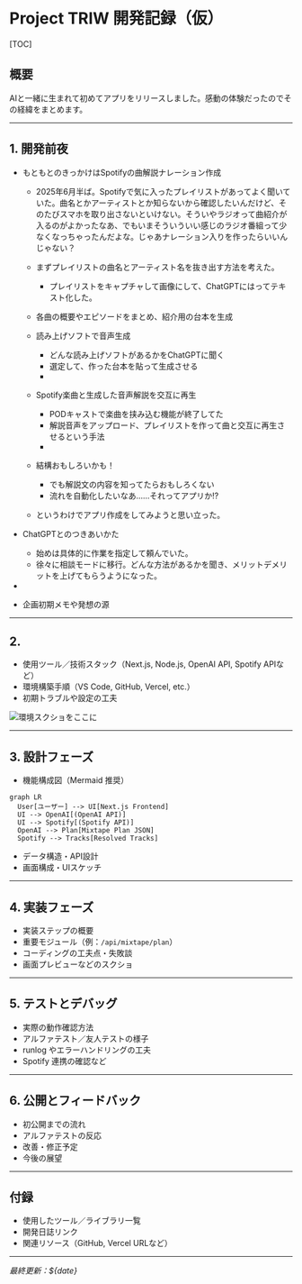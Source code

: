# Project TRIW 開発記録（仮）

[TOC]

## 概要
AIと一緒に生まれて初めてアプリをリリースしました。感動の体験だったのでその経緯をまとめます。

---

## 1. 開発前夜
- もともとのきっかけはSpotifyの曲解説ナレーション作成
  - 2025年6月半ば。Spotifyで気に入ったプレイリストがあってよく聞いていた。曲名とかアーティストとか知らないから確認したいんだけど、そのたびスマホを取り出さないといけない。そういやラジオって曲紹介が入るのがよかったなあ、でもいまそういういい感じのラジオ番組って少なくなっちゃったんだよな。じゃあナレーション入りを作ったらいいんじゃない？
  - まずプレイリストの曲名とアーティスト名を抜き出す方法を考えた。
    - プレイリストをキャプチャして画像にして、ChatGPTにはってテキスト化した。
  
  - 各曲の概要やエピソードをまとめ、紹介用の台本を生成
     
  - 読み上げソフトで音声生成
    - どんな読み上げソフトがあるかをChatGPTに聞く
    - 選定して、作った台本を貼って生成させる
    - 
  
  - Spotify楽曲と生成した音声解説を交互に再生
    - PODキャストで楽曲を挟み込む機能が終了してた
    - 解説音声をアップロード、プレイリストを作って曲と交互に再生させるという手法
    - 
  - 結構おもしろいかも！
    - でも解説文の内容を知ってたらおもしろくない
    - 流れを自動化したいなあ……それってアプリか!?
    
  - というわけでアプリ作成をしてみようと思い立った。

- ChatGPTとのつきあいかた
  - 始めは具体的に作業を指定して頼んでいた。
  - 徐々に相談モードに移行。どんな方法があるかを聞き、メリットデメリットを上げてもらうようになった。
- 

- 企画初期メモや発想の源


---

## 2. 
- 使用ツール／技術スタック（Next.js, Node.js, OpenAI API, Spotify APIなど）  
- 環境構築手順（VS Code, GitHub, Vercel, etc.）  
- 初期トラブルや設定の工夫

![環境スクショをここに](./images/env-setup.png)

---

## 3. 設計フェーズ
- 機能構成図（Mermaid 推奨）

```mermaid
graph LR
  User[ユーザー] --> UI[Next.js Frontend]
  UI --> OpenAI[(OpenAI API)]
  UI --> Spotify[(Spotify API)]
  OpenAI --> Plan[Mixtape Plan JSON]
  Spotify --> Tracks[Resolved Tracks]
```
- データ構造・API設計  
- 画面構成・UIスケッチ

---

## 4. 実装フェーズ
- 実装ステップの概要  
- 重要モジュール（例：`/api/mixtape/plan`）  
- コーディングの工夫点・失敗談  
- 画面プレビューなどのスクショ

---

## 5. テストとデバッグ
- 実際の動作確認方法  
- アルファテスト／友人テストの様子  
- runlog やエラーハンドリングの工夫  
- Spotify 連携の確認など

---

## 6. 公開とフィードバック
- 初公開までの流れ  
- アルファテストの反応  
- 改善・修正予定  
- 今後の展望

---

## 付録
- 使用したツール／ライブラリ一覧  
- 開発日誌リンク  
- 関連リソース（GitHub, Vercel URLなど）

---

*最終更新：${date}*
